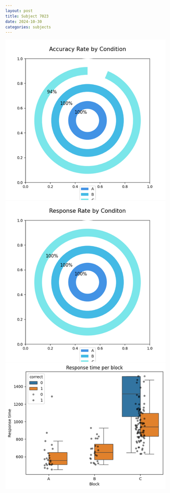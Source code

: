 ```yaml
---
layout: post
title: Subject 7023
date: 2024-10-30
categories: subjects
---
```


![](data/7023/run-20/7023_accuracy_rate.png)
![](data/7023/run-20/7023_response_rate.png)
![](data/7023/run-20/7023_rt.png)
